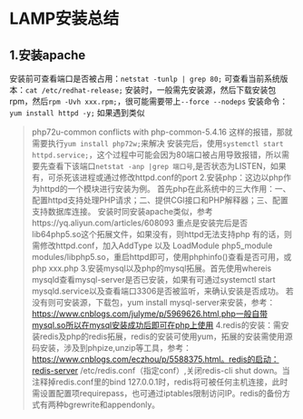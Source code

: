 LAMP安装总结
===
1.安装apache
---
安装前可查看端口是否被占用：`netstat -tunlp | grep 80;`
可查看当前系统版本：`cat /etc/redhat-release;`
安装时，一般需先安装源，然后下载安装包rpm，然后`rpm -Uvh xxx.rpm;`，很可能需要带上`--force --nodeps`
安装命令：`yum install httpd -y;`
如果遇到类似
>php72u-common conflicts with php-common-5.4.16
这样的报错，那就需要执行`yum install php72w;`来解决
安装完后，使用`systemctl start httpd.service;`，这个过程中可能会因为80端口被占用导致报错，所以需要先查看下该端口`netstat -anp |grep 端口号`,是否状态为LISTEN，如果有，可杀死该进程或通过修改httpd.conf的port
    2.安装php：这边以php作为httpd的一个模块进行安装为例。
              首先php在此系统中的三大作用：一、配置httpd支持处理PHP请求；二、提供CGI接口和PHP解释器；三、配置支持数据库连接。
              安装时同安装apache类似，参考https://yq.aliyun.com/articles/608093
              重点是安装完后是否lib64php5.so这个拓展文件，如果没有，则httpd无法支持php
              有的话，则需修改httpd.conf，加入AddType 以及 LoadModule php5_module modules/libphp5.so，重启httpd即可，使用phphinfo()查看是否可用，或php xxx.php
    3.安装mysql以及php的mysql拓展。首先使用whereis mysqld查看mysql-server是否已安装，如果有可通过systemctl start mysqld.service以及查看端口3306是否被监听，来确认安装是否成功。
               若没有则可安装源，下载包，yum install mysql-server来安装，参考：https://www.cnblogs.com/julyme/p/5969626.html,php一般自带mysql.so所以在mysql安装成功后即可在php上使用
    4.redis的安装：需安装redis及php的redis拓展，redis的安装可使用yum，拓展的安装需使用源码安装，涉及到phpize,unzip等工具，参考：https://www.cnblogs.com/eczhou/p/5588375.html。redis的启动：redis-server /etc/redis.conf（指定conf）,关闭redis-cli shut down。当注释掉redis.conf里的bind 127.0.0.1时，redis将可被任何主机连接，此时需设置配置项requirepass，也可通过iptables限制访问IP。redis的备份方式有两种bgrewrite和appendonly。
